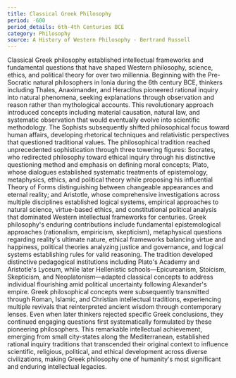 ```yaml
---
title: Classical Greek Philosophy
period: -600
period_details: 6th-4th Centuries BCE
category: Philosophy
source: A History of Western Philosophy - Bertrand Russell
---
```

Classical Greek philosophy established intellectual frameworks and fundamental questions that have shaped Western philosophy, science, ethics, and political theory for over two millennia. Beginning with the Pre-Socratic natural philosophers in Ionia during the 6th century BCE, thinkers including Thales, Anaximander, and Heraclitus pioneered rational inquiry into natural phenomena, seeking explanations through observation and reason rather than mythological accounts. This revolutionary approach introduced concepts including material causation, natural law, and systematic observation that would eventually evolve into scientific methodology. The Sophists subsequently shifted philosophical focus toward human affairs, developing rhetorical techniques and relativistic perspectives that questioned traditional values. The philosophical tradition reached unprecedented sophistication through three towering figures: Socrates, who redirected philosophy toward ethical inquiry through his distinctive questioning method and emphasis on defining moral concepts; Plato, whose dialogues established systematic treatments of epistemology, metaphysics, ethics, and political theory while proposing his influential Theory of Forms distinguishing between changeable appearances and eternal reality; and Aristotle, whose comprehensive investigations across multiple disciplines established logical systems, empirical approaches to natural science, virtue-based ethics, and constitutional political analysis that dominated Western intellectual frameworks for centuries. Greek philosophy's enduring contributions include fundamental epistemological approaches (rationalism, empiricism, skepticism), metaphysical questions regarding reality's ultimate nature, ethical frameworks balancing virtue and happiness, political theories analyzing justice and governance, and logical systems establishing rules for valid reasoning. The tradition developed distinctive pedagogical institutions including Plato's Academy and Aristotle's Lyceum, while later Hellenistic schools—Epicureanism, Stoicism, Skepticism, and Neoplatonism—adapted classical concepts to address individual flourishing amid political uncertainty following Alexander's empire. Greek philosophical concepts were subsequently transmitted through Roman, Islamic, and Christian intellectual traditions, experiencing multiple revivals that reinterpreted ancient wisdom through contemporary lenses. Even when later thinkers rejected specific Greek conclusions, they continued engaging questions first systematically formulated by these pioneering philosophers. This remarkable intellectual achievement, emerging from small city-states along the Mediterranean, established rational inquiry traditions that transcended their original context to influence scientific, religious, political, and ethical development across diverse civilizations, making Greek philosophy one of humanity's most significant and enduring intellectual legacies. 